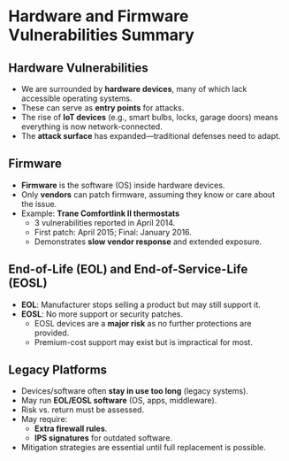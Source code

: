 # Hardware and Firmware Vulnerabilities Summary

## Hardware Vulnerabilities
- We are surrounded by **hardware devices**, many of which lack accessible operating systems.
- These can serve as **entry points** for attacks.
- The rise of **IoT devices** (e.g., smart bulbs, locks, garage doors) means everything is now network-connected.
- The **attack surface** has expanded—traditional defenses need to adapt.

## Firmware
- **Firmware** is the software (OS) inside hardware devices.
- Only **vendors** can patch firmware, assuming they know or care about the issue.
- Example: **Trane Comfortlink II thermostats**
  - 3 vulnerabilities reported in April 2014.
  - First patch: April 2015; Final: January 2016.
  - Demonstrates **slow vendor response** and extended exposure.

## End-of-Life (EOL) and End-of-Service-Life (EOSL)
- **EOL**: Manufacturer stops selling a product but may still support it.
- **EOSL**: No more support or security patches.
  - EOSL devices are a **major risk** as no further protections are provided.
  - Premium-cost support may exist but is impractical for most.

## Legacy Platforms
- Devices/software often **stay in use too long** (legacy systems).
- May run **EOL/EOSL software** (OS, apps, middleware).
- Risk vs. return must be assessed.
- May require:
  - **Extra firewall rules**.
  - **IPS signatures** for outdated software.
- Mitigation strategies are essential until full replacement is possible.
